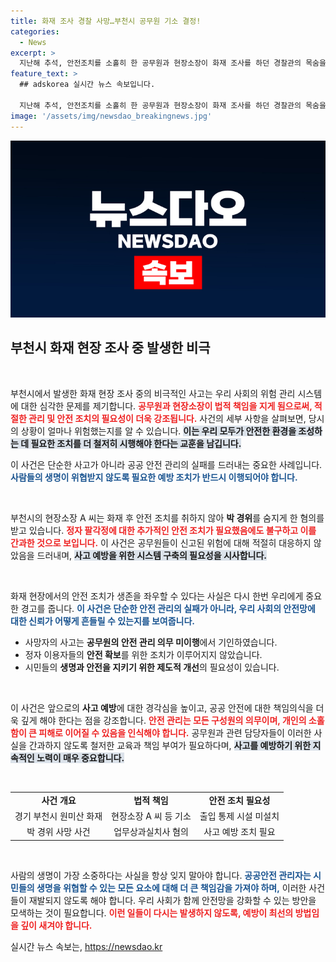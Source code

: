 ```yaml
---
title: 화재 조사 경찰 사망…부천시 공무원 기소 결정!
categories:
  - News
excerpt: >
  지난해 추석, 안전조치를 소홀히 한 공무원과 현장소장이 화재 조사를 하던 경찰관의 목숨을 앗아간 사건이 재판에 회부되었습니다. 이들의 과실 여부가 주목받고 있습니다.
feature_text: >
  ## adskorea 실시간 뉴스 속보입니다.

  지난해 추석, 안전조치를 소홀히 한 공무원과 현장소장이 화재 조사를 하던 경찰관의 목숨을 앗아간 사건이 재판에 회부되었습니다. 이들의 과실 여부가 주목받고 있습니다.
image: '/assets/img/newsdao_breakingnews.jpg'
---
```


<p><img src="/assets/img/newsdao_breakingnews.jpg" alt="adskorea 속보" /></p>

<h2 data-ke-size="size26">부천시 화재 현장 조사 중 발생한 비극</h2>

<p data-ke-size="size16">&nbsp;</p>

<p>부천시에서 발생한 화재 현장 조사 중의 비극적인 사고는 우리 사회의 위험 관리 시스템에 대한 심각한 문제를 제기합니다. <b><span style="color: #ee2323;">공무원과 현장소장이 법적 책임을 지게 됨으로써, 적절한 관리 및 안전 조치의 필요성이 더욱 강조됩니다.</span></b> 사건의 세부 사항을 살펴보면, 당시의 상황이 얼마나 위험했는지를 알 수 있습니다. <b><span style="background-color: #21538527;">이는 우리 모두가 안전한 환경을 조성하는 데 필요한 조치를 더 철저히 시행해야 한다는 교훈을 남깁니다.</span></b> </p>

<p>이 사건은 단순한 사고가 아니라 공공 안전 관리의 실패를 드러내는 중요한 사례입니다. <b><span style="color: #1a5490;">사람들의 생명이 위협받지 않도록 필요한 예방 조치가 반드시 이행되어야 합니다.</span></b></p>

<p data-ke-size="size16">&nbsp;</p>

<p>부천시의 현장소장 A 씨는 화재 후 안전 조치를 취하지 않아 <b>박 경위</b>를 숨지게 한 혐의를 받고 있습니다. <b><span style="color: #ee2323;">정자 팔각정에 대한 추가적인 안전 조치가 필요했음에도 불구하고 이를 간과한 것으로 보입니다.</span></b> 이 사건은 공무원들이 신고된 위험에 대해 적절히 대응하지 않았음을 드러내며, <b><span style="background-color: #21538527;">사고 예방을 위한 시스템 구축의 필요성을 시사합니다.</span></b> </p>

<p data-ke-size="size16">&nbsp;</p>

<p>화재 현장에서의 안전 조치가 생존을 좌우할 수 있다는 사실은 다시 한번 우리에게 중요한 경고를 줍니다. <b><span style="color: #1a5490;">이 사건은 단순한 안전 관리의 실패가 아니라, 우리 사회의 안전망에 대한 신뢰가 어떻게 흔들릴 수 있는지를 보여줍니다.</span></b> </p>

<ul>
<li>사망자의 사고는 <b>공무원의 안전 관리 의무 미이행</b>에서 기인하였습니다.</li>
<li>정자 이용자들의 <b>안전 확보</b>를 위한 조치가 이루어지지 않았습니다.</li>
<li>시민들의 <b>생명과 안전을 지키기 위한 제도적 개선</b>의 필요성이 있습니다.</li>
</ul>

<p data-ke-size="size16">&nbsp;</p>

<p>이 사건은 앞으로의 <b>사고 예방</b>에 대한 경각심을 높이고, 공공 안전에 대한 책임의식을 더욱 깊게 해야 한다는 점을 강조합니다. <b><span style="color: #ee2323;">안전 관리는 모든 구성원의 의무이며, 개인의 소홀함이 큰 피해로 이어질 수 있음을 인식해야 합니다.</span></b> 공무원과 관련 담당자들이 이러한 사실을 간과하지 않도록 철저한 교육과 책임 부여가 필요하다며, <b><span style="background-color: #21538527;">사고를 예방하기 위한 지속적인 노력이 매우 중요합니다.</span></b> </p>

<p data-ke-size="size16">&nbsp;</p>

<table style="width: 100%; border-collapse: collapse;">
<tr>
<td style="text-align: center; height: 17px;"><b>사건 개요</b></td>
<td style="text-align: center; height: 17px;"><b>법적 책임</b></td>
<td style="text-align: center; height: 17px;"><b>안전 조치 필요성</b></td>
</tr>
<tr>
<td style="text-align: center; height: 17px;">경기 부천시 원미산 화재</td>
<td style="text-align: center; height: 17px;">현장소장 A 씨 등 기소</td>
<td style="text-align: center; height: 17px;">출입 통제 시설 미설치</td>
</tr>
<tr>
<td style="text-align: center; height: 17px;">박 경위 사망 사건</td>
<td style="text-align: center; height: 17px;">업무상과실치사 혐의</td>
<td style="text-align: center; height: 17px;">사고 예방 조치 필요</td>
</tr>
</table>

<p data-ke-size="size16">&nbsp;</p>

<p>사람의 생명이 가장 소중하다는 사실을 항상 잊지 말아야 합니다. <b><span style="color: #1a5490;">공공안전 관리자는 시민들의 생명을 위협할 수 있는 모든 요소에 대해 더 큰 책임감을 가져야 하며,</span></b> 이러한 사건들이 재발되지 않도록 해야 합니다. 우리 사회가 함께 안전망을 강화할 수 있는 방안을 모색하는 것이 필요합니다. <b><span style="color: #ee2323;">이런 일들이 다시는 발생하지 않도록, 예방이 최선의 방법임을 깊이 새겨야 합니다.</span></b></p>
실시간 뉴스 속보는, <a href="https://newsdao.kr" rel="dofollow">https://newsdao.kr</a>


